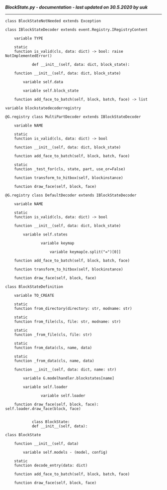 ***BlockState.py - documentation - last updated on 30.5.2020 by uuk***
___

    class BlockStateNotNeeded extends Exception

    class IBlockStateDecoder extends event.Registry.IRegistryContent

        variable TYPE

        static
        function is_valid(cls, data: dict) -> bool: raise NotImplementedError()
                
                def __init__(self, data: dict, block_state):

        function __init__(self, data: dict, block_state)

            variable self.data

            variable self.block_state

        function add_face_to_batch(self, block, batch, face) -> list

    variable blockstatedecoderregistry

    @G.registry class MultiPartDecoder extends IBlockStateDecoder

        variable NAME

        static
        function is_valid(cls, data: dict) -> bool

        function __init__(self, data: dict, block_state)

        function add_face_to_batch(self, block, batch, face)

        static
        function _test_for(cls, state, part, use_or=False)

        function transform_to_hitbox(self, blockinstance)

        function draw_face(self, block, face)

    @G.registry class DefaultDecoder extends IBlockStateDecoder

        variable NAME

        static
        function is_valid(cls, data: dict) -> bool

        function __init__(self, data: dict, block_state)

            variable self.states

                    variable keymap

                        variable keymap[e.split("=")[0]]

        function add_face_to_batch(self, block, batch, face)

        function transform_to_hitbox(self, blockinstance)

        function draw_face(self, block, face)

    class BlockStateDefinition

        variable TO_CREATE

        static
        function from_directory(directory: str, modname: str)

        static
        function from_file(cls, file: str, modname: str)

        static
        function _from_file(cls, file: str)

        static
        function from_data(cls, name, data)

        static
        function _from_data(cls, name, data)

        function __init__(self, data: dict, name: str)

            variable G.modelhandler.blockstates[name]

            variable self.loader

                    variable self.loader

        function draw_face(self, block, face): self.loader.draw_face(block, face)
                
                
                class BlockState:
                def __init__(self, data):

    class BlockState

        function __init__(self, data)

            variable self.models - (model, config)

        static
        function decode_entry(data: dict)

        function add_face_to_batch(self, block, batch, face)

        function draw_face(self, block, face)